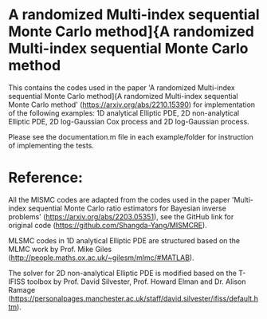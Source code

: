 # A randomized Multi-index sequential Monte Carlo method]{A randomized Multi-index sequential Monte Carlo method
This contains the codes used in the paper 'A randomized Multi-index sequential Monte Carlo method]{A randomized Multi-index sequential Monte Carlo method' (https://arxiv.org/abs/2210.15390) for implementation of the following examples: 1D analytical Elliptic PDE, 2D non-analytical Elliptic PDE, 2D log-Gaussian Cox process and 2D log-Gaussian process.

Please see the documentation.m file in each example/folder for instruction of implementing the tests.

# Reference: 
All the MISMC codes are adapted from the codes used in the paper 'Multi-index sequential Monte Carlo ratio estimators for Bayesian inverse problems' (https://arxiv.org/abs/2203.05351), see the GitHub link for original code (https://github.com/Shangda-Yang/MISMCRE).

MLSMC codes in 1D analytical Elliptic PDE are structured based on the MLMC work by Prof. Mike Giles (http://people.maths.ox.ac.uk/~gilesm/mlmc/#MATLAB).

The solver for 2D non-analytical Elliptic PDE is modified based on the T-IFISS toolbox by Prof. David Silvester, Prof. Howard Elman and Dr. Alison Ramage (https://personalpages.manchester.ac.uk/staff/david.silvester/ifiss/default.htm).
